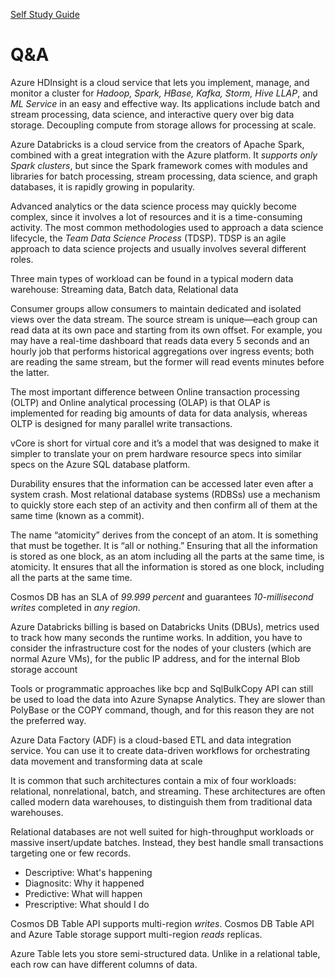 [Self Study Guide](https://learn.microsoft.com/en-us/users/23110622/collections/0kjyh8rn5gdrjj)

# Q&A

Azure HDInsight is a cloud service that lets you implement, manage, and monitor a cluster for _Hadoop, Spark, HBase, Kafka, Storm, Hive LLAP_, and _ML Service_ in an easy and effective way. Its applications include batch and stream processing, data science, and interactive query over big data storage. Decoupling compute from storage allows for processing at scale.

Azure Databricks is a cloud service from the creators of Apache Spark, combined with a great integration with the Azure platform. It _supports only Spark clusters_, but since the Spark framework comes with modules and libraries for batch processing, stream processing, data science, and graph databases, it is rapidly growing in popularity.

Advanced analytics or the data science process may quickly become complex, since it involves a lot of resources and it is a time-consuming activity. The most common methodologies used to approach a data science lifecycle, the _Team Data Science Process_ (TDSP). TDSP is an agile approach to data science projects and usually involves several different roles.

Three main types of workload can be found in a typical modern data warehouse: Streaming data, Batch data, Relational data

Consumer groups allow consumers to maintain dedicated and isolated views over the data stream. The source stream is unique—each group can read data at its own pace and starting from its own offset. For example, you may have a real-time dashboard that reads data every 5 seconds and an hourly job that performs historical aggregations over ingress events; both are reading the same stream, but the former will read events minutes before the latter.

The most important difference between Online transaction processing (OLTP) and Online analytical processing (OLAP) is that OLAP is implemented for reading big amounts of data for data analysis, whereas OLTP is designed for many parallel write transactions.

vCore is short for virtual core and it’s a model that was designed to make it simpler to translate your on prem hardware resource specs into similar specs on the Azure SQL database platform.

Durability ensures that the information can be accessed later even after a system crash. Most relational database systems (RDBSs) use a mechanism to quickly store each step of an activity and then confirm all of them at the same time (known as a commit).

The name “atomicity” derives from the concept of an atom. It is something that must be together. It is “all or nothing.” Ensuring that all the information is stored as one block, as an atom including all the parts at the same time, is atomicity. It ensures that all the information is stored as one block, including all the parts at the same time.

Cosmos DB has an SLA of _99.999 percent_ and guarantees _10-millisecond writes_ completed in _any region_.

Azure Databricks billing is based on Databricks Units (DBUs), metrics used to track how many seconds the runtime works. In addition, you have to consider the infrastructure cost for the nodes of your clusters (which are normal Azure VMs), for the public IP address, and for the internal Blob storage account

Tools or programmatic approaches like bcp and SqlBulkCopy API can still be used to load the data into Azure Synapse Analytics. They are slower than PolyBase or the COPY command, though, and for this reason they are not the preferred way.

Azure Data Factory (ADF) is a cloud-based ETL and data integration service. You can use it to create data-driven workflows for orchestrating data movement and transforming data at scale

It is common that such architectures contain a mix of four workloads: relational, nonrelational, batch, and streaming. These architectures are often called modern data warehouses, to distinguish them from traditional data warehouses.

Relational databases are not well suited for high-throughput workloads or massive insert/update batches. Instead, they best handle small transactions targeting one or few records.

- Descriptive: What's happening
- Diagnositc: Why it happened
- Predictive: What will happen
- Prescriptive: What should I do

Cosmos DB Table API supports multi-region _writes_. Cosmos DB Table API and Azure Table storage support multi-region _reads_ replicas. 

Azure Table lets you store semi-structured data. Unlike in a relational table, each row can have different columns of data. 
